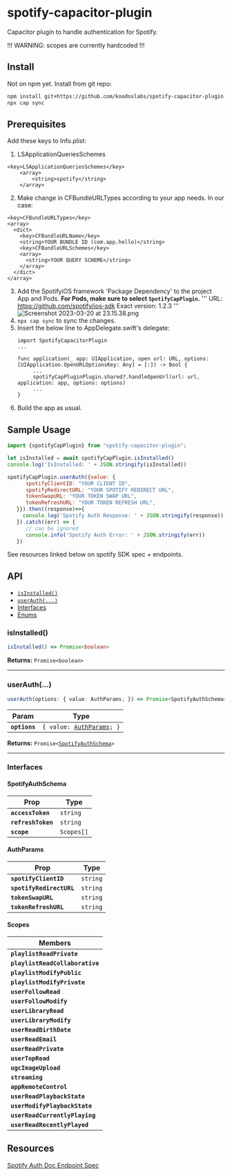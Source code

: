 # spotify-capacitor-plugin

Capacitor plugin to handle authentication for Spotify.

!!! WARNING: scopes are currently hardcoded !!!

## Install
Not on npm yet. Install from git repo:
```bash
npm install git+https://github.com/koodoslabs/spotify-capacitor-plugin.git
npx cap sync
```

## Prerequisites

Add these keys to Info.plist:
1. LSApplicationQueriesSchemes
```
<key>LSApplicationQueriesSchemes</key>
	<array>
		<string>spotify</string>
	</array>
```
2. Make change in CFBundleURLTypes according to your app needs. In our case:
```
<key>CFBundleURLTypes</key>
<array>
  <dict>
    <key>CFBundleURLName</key>
    <string>YOUR BUNDLE ID (com.app.hello)</string>
    <key>CFBundleURLSchemes</key>
    <array>
      <string>YOUR QUERY SCHEME</string>
    </array>
  </dict>
</array>
```
3. Add the SpotifyiOS framework 'Package Dependency' to the project App and Pods. **For Pods, make sure to select `SpotifyCapPlugin`.**
   '''
   URL: https://github.com/spotify/ios-sdk
   Exact version: 1.2.3
   '''
   ![Screenshot 2023-03-20 at 23.15.38.png](..%2F..%2F..%2FDownloads%2FScreenshot%202023-03-20%20at%2023.15.38.png)
4. `npx cap sync` to sync the changes.
5. Insert the below line to AppDelegate.swift's delegate:
   ```
   import SpotifyCapacitorPlugin
   ...

   func application(_ app: UIApplication, open url: URL, options: [UIApplication.OpenURLOptionsKey: Any] = [:]) -> Bool {
        ...
        spotifyCapPluginPlugin.shared?.handleOpenUrl(url: url, application: app, options: options)
        ...
   }
   ```
6. Build the app as usual.

## Sample Usage
```javascript
import {spotifyCapPlugin} from "spotify-capacitor-plugin";

let isInstalled = await spotifyCapPlugin.isInstalled()
console.log('IsInstalled: ' + JSON.stringify(isInstalled))

spotifyCapPlugin.userAuth({value: {
      spotifyClientID: "YOUR CLIENT ID",
      spotifyRedirectURL: "YOUR SPOTIFY REDIRECT URL",
      tokenSwapURL: "YOUR TOKEN SWAP URL",
      tokenRefreshURL: "YOUR TOKEN REFRESH URL",
   }}).then((response)=>{
     console.log('Spotify Auth Response: ' + JSON.stringify(response))
   }).catch((err) => {
      // can be ignored
      console.info('Spotify Auth Error: ' + JSON.stringify(err))
   })
```
See resources linked below on spotify SDK spec + endpoints.

## API

<docgen-index>

* [`isInstalled()`](#isinstalled)
* [`userAuth(...)`](#userauth)
* [Interfaces](#interfaces)
* [Enums](#enums)

</docgen-index>

<docgen-api>
<!--Update the source file JSDoc comments and rerun docgen to update the docs below-->

### isInstalled()

```typescript
isInstalled() => Promise<boolean>
```

**Returns:** <code>Promise&lt;boolean&gt;</code>

--------------------


### userAuth(...)

```typescript
userAuth(options: { value: AuthParams; }) => Promise<SpotifyAuthSchema>
```

| Param         | Type                                                          |
| ------------- | ------------------------------------------------------------- |
| **`options`** | <code>{ value: <a href="#authparams">AuthParams</a>; }</code> |

**Returns:** <code>Promise&lt;<a href="#spotifyauthschema">SpotifyAuthSchema</a>&gt;</code>

--------------------


### Interfaces


#### SpotifyAuthSchema

| Prop               | Type                  |
| ------------------ | --------------------- |
| **`accessToken`**  | <code>string</code>   |
| **`refreshToken`** | <code>string</code>   |
| **`scope`**        | <code>Scopes[]</code> |


#### AuthParams

| Prop                     | Type                |
| ------------------------ | ------------------- |
| **`spotifyClientID`**    | <code>string</code> |
| **`spotifyRedirectURL`** | <code>string</code> |
| **`tokenSwapURL`**       | <code>string</code> |
| **`tokenRefreshURL`**    | <code>string</code> |


#### Scopes

| Members                         |
| ------------------------------- |
| **`playlistReadPrivate`**       |
| **`playlistReadCollaborative`** |
| **`playlistModifyPublic`**      |
| **`playlistModifyPrivate`**     |
| **`userFollowRead`**            |
| **`userFollowModify`**          |
| **`userLibraryRead`**           |
| **`userLibraryModify`**         |
| **`userReadBirthDate`**         |
| **`userReadEmail`**             |
| **`userReadPrivate`**           |
| **`userTopRead`**               |
| **`ugcImageUpload`**            |
| **`streaming`**                 |
| **`appRemoteControl`**          |
| **`userReadPlaybackState`**     |
| **`userModifyPlaybackState`**   |
| **`userReadCurrentlyPlaying`**  |
| **`userReadRecentlyPlayed`**    |

</docgen-api>

## Resources
[Spotify Auth Doc ](https://github.com/spotify/ios-sdk/blob/master/docs/auth.md)
[Endpoint Spec](https://developer.spotify.com/documentation/ios/guides/token-swap-and-refresh/)